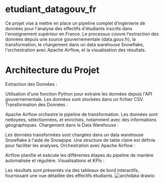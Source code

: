 # etudiant_datagouv_fr

Ce projet vise à mettre en place un pipeline complet d'ingénierie de données pour l'analyse des effectifs d'étudiants inscrits dans l'enseignement supérieur en France. Le processus couvre l'extraction des données depuis une source gouvernementale (data.gouv.fr), la transformation, le chargement dans un data warehouse Snowflake, l'orchestration avec Apache Airflow, et la visualisation des résultats.

# Architecture du Projet
Extraction des Données :

Utilisation d'une fonction Python pour extraire les données depuis l'API gouvernementale. Les données sont stockées dans un fichier CSV.
Transformation des Données :

Apache Airflow orchestre le pipeline de transformation. Les données sont nettoyées, sélectionnées, et enrichies, notamment avec des informations géographiques.
Chargement dans le Data Warehouse :

Les données transformées sont chargées dans un data warehouse Snowflake à l'aide de Snowpipe. Une structure de table claire est définie pour faciliter les analyses.
Orchestration avec Apache Airflow :

Airflow planifie et exécute les différentes étapes du pipeline de manière automatisée et régulière.
Visualisations et KPIs :

Les résultats sont présentés via des tableaux de bord interactifs, fournissant une vue détaillée des effectifs étudiants.
![archidata drawio](https://github.com/Oiver237/etudiant_datagouv_fr/assets/73575249/55d98f8b-9d90-441c-8628-bbc0df4ecbfb)

